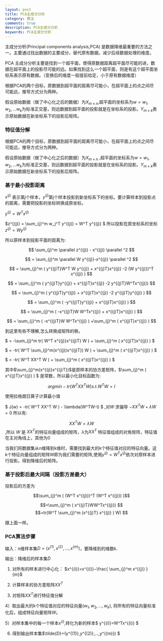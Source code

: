 ```yaml
---
layout: post
title: PCA主成分分析
category: 算法
comments: true
description: PCA主成分分析
keywords: PCA主成分分析
---
```


主成分分析(Principal components analysis,PCA) 是数据降维最重要的方法之一。主要通过找出数据的主要成分，替代原有数据。减少后续数据处理的维度。

PCA 主成分分析主要是找到一个超平面，使得原数据距离超平面尽可能的进，数据在超平面上的投影尽可能的远。如果找到这么一个超平面，则是有这个超平面坐标系表示原有数据。（变换后的维度一般提前给定，小于原有数据维度）

<!-- more -->

根据PCA的两个目标，原数据到超平面的距离尽可能小，在超平面上的点之间尽可能远，推导方式分为两种。

假设原始数据（做了中心化之后的数据）为$X_{m \times n}$,超平面的坐标系为$w={w_1,w_2,...w_k}$为标准正交基，则远数据到超平面的投影就是在坐标系的投影。$Y_{m \times k}$表示原始数据在新坐标系下的投影后矩阵。

### 特征值分解



根据PCA的两个目标，原数据到超平面的距离尽可能小，在超平面上的点之间尽可能远，推导方式分为两种。

假设原始数据（做了中心化之后的数据）为$X_{m \times n}$ ,超平面的坐标系为$w={w_1,w_2,...w_k}$为标准正交基，则远数据到超平面的投影就是在坐标系的投影。$Y_{m \times k}$表示原始数据在新坐标系下的投影后矩阵。

### 基于最小投影距离

$x^{(j)}$ 表示第$j$个样本，$y^{(j)}$第j个样本投影到新坐标系下的坐标。要计算样本到投影点的距离，需要把投影的坐标转换成原坐标。

$y^{(j)} = W^T x^{(j)}$

$z^{(j)} = \sum_{j}^m w_j^T y^{(j)} = W^T y^{(j)} $ 所以投影在原坐标系的坐标 $z^{(j)} =W y^{(j)}$ 

所以原样本到投影平面的距离为:

$$ \sum_{j}^m \parallel z^{(j)} - x^{(j)} \parallel ^2 $$

$$ = \sum_{j}^m \parallel W y^{(j)}-x^{(j)} \parallel ^2 $$


$$ = \sum_{j}^m ( y^{(j)T}W^T W  y^{(j)} + x^{(j)T}x^{(j)} -2 (W y^{(j)})^T x^{(j)} ) $$


$$ = \sum_{j}^m ( y^{(j)T}y^{(j)} + x^{(j)T}x^{(j)} -2 y^{(j)T}W^Tx^{(j)}) $$

$$ = \sum_{j}^m ( y^{(j)T}y^{(j)} + x^{(j)T}x^{(j)} -2 y^{(j)T}y^{(j)} ) $$

$$ = \sum_{j}^m ( -y^{(j)T}y^{(j)} + x^{(j)T}x^{(j)} ) $$


$$ = \sum_{j}^m ( -x^{(j)T}W W^Tx^{(j)} + x^{(j)T}x^{(j)} ) $$

$$ = \sum_{j}^m ( -x^{(j)T}W W^Tx^{(j)} ) +\sum_{j}^m ( x^{(j)T}x^{(j)} ) $$

到这里有些不理解,怎么转换成矩阵的秩。

$ = -\sum_{j}^m  tr( W^T x^{(j)}x^{(j)T} W )  + \sum_{j}^m ( x^{(j)T}x^{(j)} ) $

$ = -tr( W^T \sum_{j}^m(x^{(j)}x^{(j)T}) W )  + \sum_{j}^m ( x^{(j)T}x^{(j)} ) $

$ = -tr( W^T XX^T W ) + \sum_{j}^m ( x^{(j)T}x^{(j)} ) $


其中$\sum_{j}^m(x^{(j)}x^{(j)T})$是原样本的协方差矩阵，$\sum_{j}^m ( x^{(j)T}x^{(j)} ) $ 是常数，所以最小化目标函数为:

$$argmin -tr( W^T XX^T W )  s.t. W^TW=I $$


使用拉格朗日算子计算最小值


$ J(w) = -tr( W^T XX^T W ) - \lambda(W^TW-I) $ ,对$W$ 求偏导 $−XX^TW+\lambda W=0$ 所以有:

$$ XX^TW=\lambda W $$ ,所以 $W$ 是 $XX^T$的特征向量组成的矩阵，$\lambda$为$XX^T$ 特征值组成的对角矩阵，特征值在主对角线上，其他为0

当我们将数据集从n维降到k维时，需要找到最大的k个特征值对应的特征向量。这k个特征向量组成的矩阵W即为我们需要的矩阵,使用$y^{(j)}=W^Tx^{(j)}$依次对原样本进行投影。得到降维后的矩阵。



### 基于投影后最大间隔（投影方差最大）

投影后的方差为

$$\sum_{j}^m ( (W^T x^{(j)})^T (W^T x^{(j)}) )$$

$$=\sum_{j}^m ( x^{(j)T}WW^Tx^{(j)}) $$
$$=tr(W^T \sum_{j}^m (x^{(j)T} x^{(j)} ) W) $$

跟上面一样。


### PCA算法步骤

输入：n维样本集$D=(x^{(1)},x^{(2)},...,x^{(m)})$，要降维到的维数k.

输出：降维后的样本集$\tilde{D}$

1) 对所有的样本进行中心化： $x^{(i)}=x^{(i)}−\frac{ \sum_{j}^m x^{(j)} } {m}$

2) 计算样本的协方差矩阵$XX^T$

3) 对矩阵$XX^T$进行特征值分解

4）取出最大的k个特征值对应的特征向量$(w_1,w_2,...,w_k)$, 将所有的特征向量标准化后，组成特征向量矩阵$W$。

5）对样本集中的每一个样本$x^{(i)}$,转化为新的样本$ y^{(i)}=W^Tx^{(i)} $

6) 得到输出样本集$\tilde{D}=(y^{(1)},y^{(2)},...,y^{(m)}) $